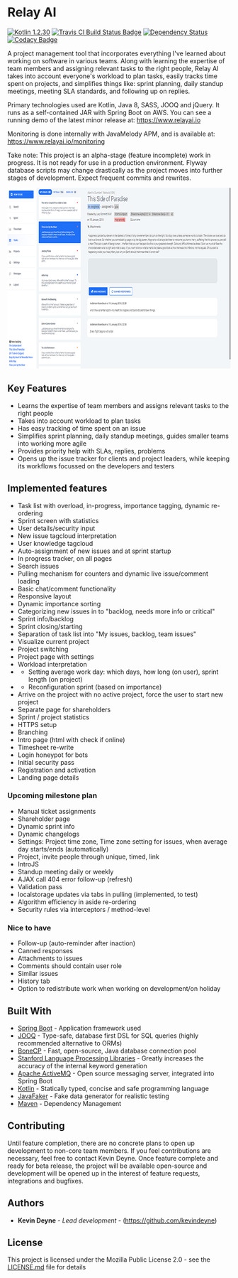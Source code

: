 # Relay AI

[![Kotlin 1.2.30](https://img.shields.io/badge/Kotlin-1.2.30-blue.svg)](http://kotlinlang.org)
[![Travis CI Build Status Badge](https://travis-ci.org/kevindeyne/tasker.svg?branch=master)](https://travis-ci.org/kevindeyne/tasker)
[![Dependency Status](https://www.versioneye.com/user/projects/5a88c76a0fb24f1b2f835483/badge.svg?style=flat-square)](https://www.versioneye.com/user/projects/5a88c76a0fb24f1b2f835483?child=summary)
[![Codacy Badge](https://api.codacy.com/project/badge/Grade/301284c7a63c4ad3b0a96b6f994c5b62)](https://www.codacy.com/app/kevindeyne/tasker?utm_source=github.com&amp;utm_medium=referral&amp;utm_content=kevindeyne/tasker&amp;utm_campaign=Badge_Grade)

A project management tool that incorporates everything I've learned about working on software in various teams. Along with learning the expertise of team members and assigning relevant tasks to the right people, Relay AI takes into account everyone's workload to plan tasks, easily tracks time spent on projects, and simplifies things like: sprint planning, daily standup meetings, meeting SLA standards, and following up on replies. 
 
Primary technologies used are Kotlin, Java 8, SASS, JOOQ and jQuery. It runs as a self-contained JAR with Spring Boot on AWS. You can see a running demo of the latest minor release at: https://www.relayai.io

Monitoring is done internally with JavaMelody APM, and is available at: https://www.relayai.io/monitoring

Take note: This project is an alpha-stage (feature incomplete) work in progress. It is not ready for use in a production environment. Flyway database scripts may change drastically as the project moves into further stages of development. Expect frequent commits and rewrites.

<p align="center">
  <img src="./README/taskr.png" alt="Relay AI example"
       width="800" height="407">
</p>

## Key Features

* Learns the expertise of team members and assigns relevant tasks to the right people
* Takes into account workload to plan tasks
* Has easy tracking of time spent on an issue
* Simplifies sprint planning, daily standup meetings, guides smaller teams into working more agile
* Provides priority help with SLAs, replies, problems
* Opens up the issue tracker for clients and project leaders, while keeping its workflows focussed on the developers and testers
 
## Implemented features 
 
* Task list with overload, in-progress, importance tagging, dynamic re-ordering 
* Sprint screen with statistics
* User details/security input 
* New issue tagcloud interpretation
* User knowledge tagcloud
* Auto-assignment of new issues and at sprint startup 
* In progress tracker, on all pages
* Search issues
* Pulling mechanism for counters and dynamic live issue/comment loading 
* Basic chat/comment functionality 
* Responsive layout
* Dynamic importance sorting 
* Categorizing new issues in to "backlog, needs more info or critical"
* Sprint info/backlog
* Sprint closing/starting
* Separation of task list into "My issues, backlog, team issues" 
* Visualize current project 
* Project switching
* Project page with settings
* Workload interpretation 
* *  Setting average work day: which days, how long (on user), sprint length (on project) 
* *  Reconfiguration sprint (based on importance) 
* Arrive on the project with no active project, force the user to start new project 
* Separate page for shareholders
* Sprint / project statistics
* HTTPS setup 
* Branching 
* Intro page (html with check if online) 
* Timesheet re-write
* Login honeypot for bots
* Initial security pass
* Registration and activation
* Landing page details
 
### Upcoming milestone plan
* Manual ticket assignments
* Shareholder page
* Dynamic sprint info
* Dynamic changelogs
* Settings: Project time zone, Time zone setting for issues, when average day starts/ends (automatically)
* Project, invite people through unique, timed, link 
* IntroJS
* Standup meeting daily or weekly 
* AJAX call 404 error follow-up (refresh)
* Validation pass
* localstorage updates via tabs in pulling (implemented, to test)
* Algorithm efficiency in aside re-ordering
* Security rules via interceptors / method-level

### Nice to have
* Follow-up (auto-reminder after inaction) 
* Canned responses
* Attachments to issues
* Comments should contain user role
* Similar issues
* History tab
* Option to redistribute work when working on development/on holiday 

## Built With 
 
* [Spring Boot](https://projects.spring.io/spring-boot/) - Application framework used 
* [JOOQ](https://www.jooq.org/) - Type-safe, database first DSL for SQL queries (highly recommended alternative to ORMs) 
* [BoneCP](http://jolbox.com) - Fast, open-source, Java database connection pool 
* [Stanford Language Processing Libraries](https://nlp.stanford.edu/software/) - Greatly increases the accuracy of the internal keyword generation 
* [Apache ActiveMQ](http://activemq.apache.org/) - Open source messaging server, integrated into Spring Boot 
* [Kotlin](https://kotlinlang.org/) - Statically typed, concise and safe programming language 
* [JavaFaker](https://github.com/DiUS/java-faker) - Fake data generator for realistic testing 
* [Maven](https://maven.apache.org/) - Dependency Management 
 
## Contributing 
 
Until feature completion, there are no concrete plans to open up development to non-core team members. If you feel contributions are necessary, feel free to contact Kevin Deyne. Once feature complete and ready for beta release, the project will be available open-source and development will be opened up in the interest of feature requests, integrations and bugfixes.
 
## Authors 
 
* **Kevin Deyne** - *Lead development* - (https://github.com/kevindeyne) 
 
## License 
 
This project is licensed under the Mozilla Public License 2.0 - see the [LICENSE.md](https://github.com/kevindeyne/tasker/blob/master/LICENSE) file for details 